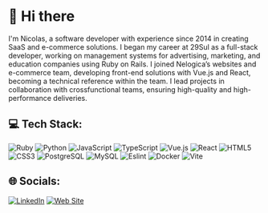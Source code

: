 # 👋 Hi there

I'm Nicolas, a software developer with experience since 2014 in creating SaaS and e-commerce solutions. I began my career at
29Sul as a full-stack developer, working on management systems for advertising, marketing, and education
companies using Ruby on Rails. I joined Nelogica’s websites and e-commerce team, developing front-end solutions
with Vue.js and React, becoming a technical reference within the team. I lead projects in collaboration with crossfunctional teams, ensuring high-quality and high-performance deliveries.

## 💻 Tech Stack:

![Ruby](https://img.shields.io/badge/Ruby%20on%20Rails-informational?style=for-the-badge&logo=RubyOnRails&logoColor=white&color=CC342D)
![Python](https://img.shields.io/badge/Python-informational?style=for-the-badge&logo=Python&logoColor=white&color=3776AB)
![JavaScript](https://img.shields.io/badge/JavaScript-informational?style=for-the-badge&logo=JavaScript&logoColor=white&color=F7DF1E)
![TypeScript](https://img.shields.io/badge/TypeScript-informational?style=for-the-badge&logo=TypeScript&logoColor=white&color=0076C6)
![Vue.js](https://img.shields.io/badge/Vue-informational?style=for-the-badge&logo=Vue.js&logoColor=white&color=4FC08D)
![React](https://img.shields.io/badge/React-informational?style=for-the-badge&logo=React&logoColor=white&color=58C4DC)
![HTML5](https://img.shields.io/badge/HTML5-informational?style=for-the-badge&logo=HTML5&logoColor=white&color=E34F26)
![CSS3](https://img.shields.io/badge/CSS3-informational?style=for-the-badge&logo=CSS3&logoColor=white&color=1572B6)
![PostgreSQL](https://img.shields.io/badge/PostgreSQL-informational?style=for-the-badge&logo=PostgreSQL&logoColor=white&color=4169E1)
![MySQL](https://img.shields.io/badge/MySQL-informational?style=for-the-badge&logo=MySQL&logoColor=white&color=4479A1)
![Eslint](https://img.shields.io/badge/Eslint-informational?style=for-the-badge&logo=Eslint&logoColor=white&color=4B32C3)
![Docker](https://img.shields.io/badge/Docker-informational?style=for-the-badge&logo=Docker&logoColor=white&color=1D63DE)
![Vite](https://img.shields.io/badge/Vite-informational?style=for-the-badge&logo=Vite&logoColor=white&color=7C5ED7)

## 🌐 Socials:

[![LinkedIn](https://img.shields.io/badge/LinkedIn-informational)](https://linkedin.com/in/nicolas-grave)
[![Web Site](https://img.shields.io/badge/Web%20Site-A6A9AA)](https://nhgrave.github.io)
